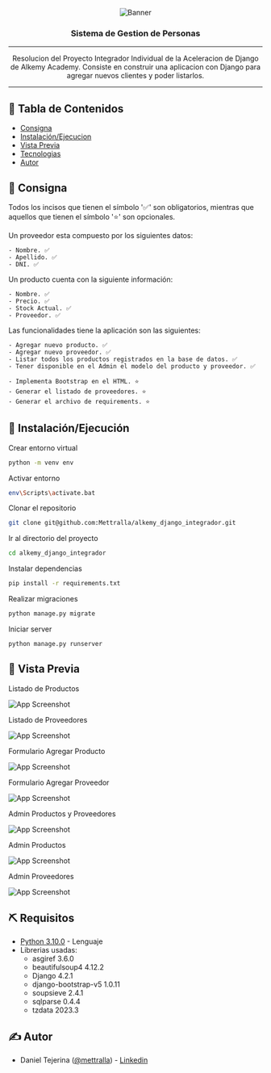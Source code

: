 <p align="center">
 <img src=https://drive.google.com/uc?export=view&id=1XOqik5P0CnPdmt452a-BoI_Jj6cTYeL1 alt="Banner"></a>
</p>
<h3 align="center">Sistema de Gestion de Personas</h3>

---

<p align="center"> Resolucion del Proyecto Integrador Individual de la Aceleracion de Django de Alkemy Academy. Consiste en construir una aplicacion con Django para agregar nuevos clientes y poder listarlos.
    <br> 
</p>

---

## 📝 Tabla de Contenidos
- [Consigna](#problem_statement)
- [Instalación/Ejecucion](#getting_started)
- [Vista Previa](#usage)
- [Tecnologias](#tech_stack)
- [Autor](#authors)


## 🧐 Consigna <a name = "problem_statement"></a>

Todos los incisos que tienen el símbolo '✅' son obligatorios, mientras que aquellos que tienen el símbolo '⭐' son opcionales.

Un proveedor esta compuesto por los siguientes datos:

    - Nombre. ✅
    - Apellido. ✅
    - DNI. ✅

Un producto cuenta con la siguiente información:

    - Nombre. ✅
    - Precio. ✅
    - Stock Actual. ✅
    - Proveedor. ✅

Las funcionalidades tiene la aplicación son las siguientes:

    - Agregar nuevo producto. ✅
    - Agregar nuevo proveedor. ✅
    - Listar todos los productos registrados en la base de datos. ✅
    - Tener disponible en el Admin el modelo del producto y proveedor. ✅
    
    - Implementa Bootstrap en el HTML. ⭐
    - Generar el listado de proveedores. ⭐
    - Generar el archivo de requirements. ⭐

## 🏁 Instalación/Ejecución <a name = "getting_started"></a>

Crear entorno virtual

```bash
python -m venv env
```

Activar entorno

```bash
env\Scripts\activate.bat
```

Clonar el repositorio

```bash
git clone git@github.com:Mettralla/alkemy_django_integrador.git
```

Ir al directorio del proyecto

```bash
cd alkemy_django_integrador
```

Instalar dependencias

```bash
pip install -r requirements.txt
```

Realizar migraciones

```bash
python manage.py migrate
```

Iniciar server

```bash
python manage.py runserver
```

## 🎈 Vista Previa <a name="usage"></a>

Listado de Productos
<br>

![App Screenshot](https://drive.google.com/uc?export=view&id=1GOKXX6ioZEzU2TsGwld2k0Y0huOdC4Cg)
<br>

Listado de Proveedores
<br>

![App Screenshot](https://drive.google.com/uc?export=view&id=12dfRGIxgGVfdfCB_FjaPCXEFcATp0TwR)

Formulario Agregar Producto
<br>

![App Screenshot](https://drive.google.com/uc?export=view&id=1saNefHRrNJiW-u07Wb9lsp3rSx0IWbuz)

Formulario Agregar Proveedor
<br>

![App Screenshot](https://drive.google.com/uc?export=view&id=1-_zdaKQmHVF0kDFOl-rqeT_PPJt9dMzq)

Admin Productos y Proveedores
<br>

![App Screenshot](https://drive.google.com/uc?export=view&id=19BBqXiVVLRhnYs_ZjtPS_-Suod6c8g4Q)
<br>

Admin Productos
<br>

![App Screenshot](https://drive.google.com/uc?export=view&id=19h2gDqLMy9eDhyVLHnnz37jOPakplyRL)
<br>

Admin Proveedores
<br>

![App Screenshot](https://drive.google.com/uc?export=view&id=10IONPyHB19eZzRAXoxdfSwgdZRKEoaKX)
<br>

## ⛏️ Requisitos <a name = "tech_stack"></a>

- [Python 3.10.0](https://www.python.org) - Lenguaje
- Librerias usadas:
    - asgiref 3.6.0
    - beautifulsoup4 4.12.2
    - Django 4.2.1
    - django-bootstrap-v5 1.0.11
    - soupsieve 2.4.1
    - sqlparse 0.4.4
    - tzdata 2023.3


## ✍️ Autor <a name = "authors"></a>
- Daniel Tejerina ([@mettralla](https://github.com/mettralla)) - [Linkedin](https://www.linkedin.com/in/daniel-alejandro-tejerina/)